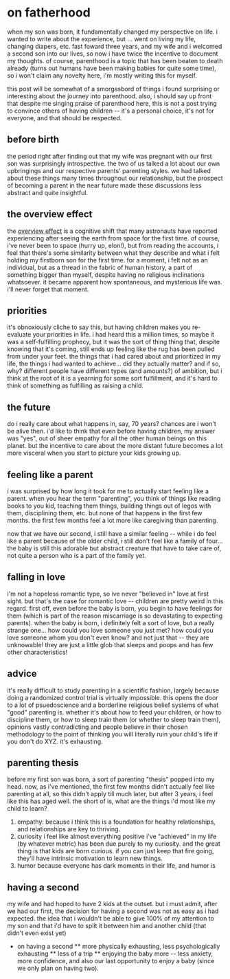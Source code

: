 
# on fatherhood

when my son was born, it fundamentally changed my perspective on life. i wanted to write about the experience, but ... went on living my life, changing diapers, etc. fast foward three years, and my wife and i welcomed a second son into our lives, so now i have twice the incentive to document my thoughts. of course, parenthood is a topic that has been beaten to death already (turns out humans have been making babies for quite some time), so i won't claim any novelty here, i'm mostly writing this for myself.

this post will be somewhat of a smorgasbord of things i found surprising or interesting about the journey into parenthood. also, i should say up front that despite me singing praise of parenthood here, this is not a post trying to convince others of having children -- it's a personal choice, it's not for everyone, and that should be respected.

## before birth
the period right after finding out that my wife was pregnant with our first son was surprisingly introspective. the two of us talked a lot about our own upbringings and our respective parents' parenting styles. we had talked about these things many times throughout our relationship, but the prospect of becoming a parent in the near future made these discussions less abstract and quite insightful.

## the overview effect
the [overview effect](https://en.wikipedia.org/wiki/Overview_effect) is a cognitive shift that many astronauts have reported experiencing after seeing the earth from space for the first time. of course, i've never been to space (hurry up, elon!), but from reading the accounts, i feel that there's some similarity between what they describe and what i felt holding my firstborn son for the first time. for a moment, i felt not as an individual, but as a thread in the fabric of human history, a part of something bigger than myself, despite having no religious inclinations whatsoever. it became apparent how spontaneous, and mysterious life was. i'll never forget that moment.

## priorities
it's obnoxiously cliche to say this, but having children makes you re-evaluate your priorities in life. i had heard this a million times, so maybe it was a self-fulfilling prophecy, but it was the sort of thing thing that, despite knowing that it's coming, still ends up feeling like the rug has been pulled from under your feet. the things that i had cared about and prioritized in my life, the things i had wanted to achieve... did they actually matter? and if so, why? different people have different types (and amounts?) of ambition, but i think at the root of it is a yearning for some sort fulfillment, and it's hard to think of something as fulfilling as raising a child.

## the future
do i really care about what happens in, say, 70 years? chances are i won't be alive then. i'd like to think that even before having children, my answer was "yes", out of sheer empathy for all the other human beings on this planet. but the incentive to care about the more distant future becomes a lot more visceral when you start to picture your kids growing up.

## feeling like a parent
i was surprised by how long it took for me to actually start feeling like a parent. when you hear the term "parenting", you think of things like reading books to you kid, teaching them things, building things out of legos with them, disciplining them, etc. but none of that happens in the first few months. the first few months feel a lot more like caregiving than parenting.

now that we have our second, i still have a similar feeling -- while i do feel like a parent because of the older child, i still don't feel like a family of four... the baby is still this adorable but abstract creature that have to take care of, not quite a person who is a part of the family yet.

## falling in love
i'm not a hopeless romantic type, so ive never "believed in" love at first sight. but that's the case for romantic love -- children are pretty weird in this regard. first off, even before the baby is born, you begin to have feelings for them (which is part of the reason miscarriage is so devastating to expecting parents). when the baby is born, i definitely felt a sort of love, but a really strange one... how could you love someone you just met? how could you love someone whom you don't even know? and not just that -- they are unknowable! they are just a little glob that sleeps and poops and has few other characteristics!

## advice
it's really difficult to study parenting in a scientific fashion, largely because doing a randomized control trial is virtually impossible. this opens the door to a lot of psuedoscience and a borderline religious belief systems of what "good" parenting is. whether it's about how to feed your children, or how to discipline them, or how to sleep train them (or whether to sleep train them), opinions vastly contradicting and people believe in their chosen methodology to the point of thinking you will literally ruin your child's life if you don't do XYZ. it's exhausting.

## parenting thesis
before my first son was born, a sort of parenting "thesis" popped into my head. now, as i've mentioned, the first few months didn't actually feel like parenting at all, so this didn't apply till much later, but after 3 years, i feel like this has aged well. the short of is, what are the things i'd most like my child to learn?

1. empathy: because i think this is a foundation for healthy relationships, and relationships are key to thriving.
2. curiosity
i feel like almost everything positive i've "achieved" in my life (by whatever metric) has been due purely to my curiosity. and the great thing is that kids are born curious. if you can just keep that fire going, they'll have intrinsic motivation to learn new things.
3. humor
because everyone has dark moments in their life, and humor is

## having a second

my wife and had hoped to have 2 kids at the outset. but i must admit, after we had our first, the decision for having a second was not as easy as i had expected. the idea that i wouldn't be able to give 100% of my attention to my son and that i'd have to split it between him and another child (that didn't even exist yet)
* on having a second
** more physically exhausting, less psychologically exhausting
** less of a trip
** enjoying the baby more -- less anxiety, more confidence, and also our last opportunity to enjoy a baby (since we only plan on having two).


<!-- ---
title: fatherhood
date: 2020-xx-xx
use_math: false
--- -->
